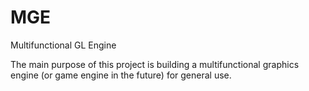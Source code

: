# MGE
Multifunctional GL Engine

The main purpose of this project is building a multifunctional graphics engine (or game engine in the future) for general use.
